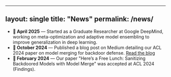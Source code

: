
---
layout: single
title: "News"
permalink: /news/
---

- **📢 April 2025** — Started as a Graduate Researcher at Google DeepMind, working on meta-optimization and adaptive model ensembling to improve generalization in deep learning.
- **📝 October 2024** — Published a blog post on Medium detailing our ACL 2024 paper on model merging for backdoor defense. [Read the blog](https://medium.com/p/b753ab9a5b59)
- **📄 February 2024** — Our paper "Here’s a Free Lunch: Sanitizing Backdoored Models with Model Merge" was accepted at ACL 2024 (Findings).
